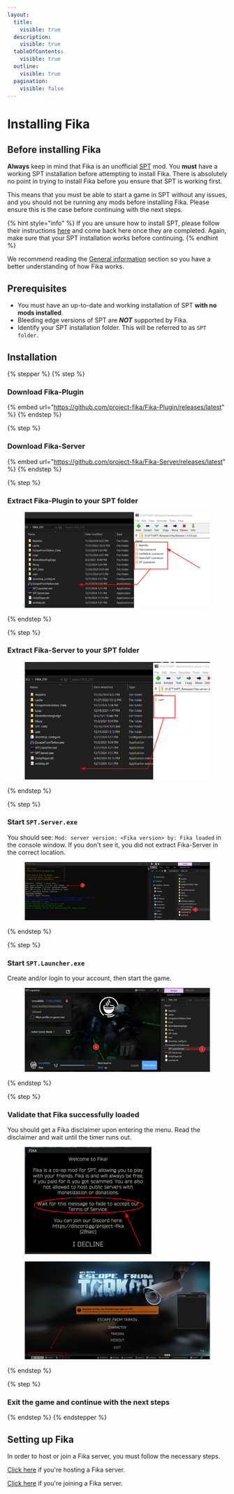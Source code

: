 ```yaml
---
layout:
  title:
    visible: true
  description:
    visible: true
  tableOfContents:
    visible: true
  outline:
    visible: true
  pagination:
    visible: false
---
```


# Installing Fika

## Before installing Fika

**Always** keep in mind that Fika is an unofficial [SPT](https://sp-tarkov.com/#download) mod. You **must** have a working SPT installation before attempting to install Fika. There is absolutely no point in trying to install Fika before you ensure that SPT is working first.

This means that you must be able to start a game in SPT without any issues, and you should not be running any mods before installing Fika. Please ensure this is the case before continuing with the next steps.

{% hint style="info" %}
If you are unsure how to install SPT, please follow their instructions [here](https://hub.sp-tarkov.com/files/file/672-spt-installer/) and come back here once they are completed. Again, make sure that your SPT installation works before continuing.
{% endhint %}

We recommend reading the [General information](../General-information.md) section so you have a better understanding of how Fika works.

## Prerequisites

* You must have an up-to-date and working installation of SPT **with no mods installed**.
* Bleeding edge versions of SPT are _**NOT**_ supported by Fika.
* Identify your SPT installation folder. This will be referred to as `SPT folder`.

## Installation

{% stepper %}
{% step %}
### Download Fika-Plugin

{% embed url="https://github.com/project-fika/Fika-Plugin/releases/latest" %}
{% endstep %}

{% step %}
### Download Fika-Server

{% embed url="https://github.com/project-fika/Fika-Server/releases/latest" %}
{% endstep %}

{% step %}
### Extract Fika-Plugin to your SPT folder

<figure><img src="../.gitbook/assets/release_7zip_ss.png" alt="Image showing Windows File Explorer on left showing an SPT Install folder and on right a 7Zip window with Fika Release showing drag and drop procedure for installation."><figcaption></figcaption></figure>
{% endstep %}

{% step %}
### Extract Fika-Server to your SPT folder

<figure><img src="../.gitbook/assets/server_7zip_ss.png" alt=""><figcaption></figcaption></figure>
{% endstep %}

{% step %}
### Start `SPT.Server.exe`

You should see: `Mod: server version: <Fika version> by: Fika loaded` in the console window. If you don't see it, you did not extract Fika-Server in the correct location.

<figure><img src="../.gitbook/assets/sptserver_loaded_ss.png" alt=""><figcaption></figcaption></figure>
{% endstep %}

{% step %}
### Start `SPT.Launcher.exe`

Create and/or login to your account, then start the game.

<figure><img src="../.gitbook/assets/sptlauncher_ss.png" alt=""><figcaption></figcaption></figure>
{% endstep %}

{% step %}
### Validate that Fika successfully loaded

You should get a Fika disclaimer upon entering the menu. Read the disclaimer and wait until the timer runs out.

<figure><img src="../.gitbook/assets/tos_fika_ss.png" alt="" width="290"><figcaption></figcaption></figure>

<figure><img src="../.gitbook/assets/fika_mainmenu_version_ss.png" alt=""><figcaption></figcaption></figure>
{% endstep %}

{% step %}
### Exit the game and continue with the next steps
{% endstep %}
{% endstepper %}

## Setting up Fika

In order to host or join a Fika server, you must follow the necessary steps.

[Click here](../hosting-a-fika-server/) if you're hosting a Fika server.

[Click here](../advanced-features/joining-a-fika-server/) if you're joining a Fika server.
